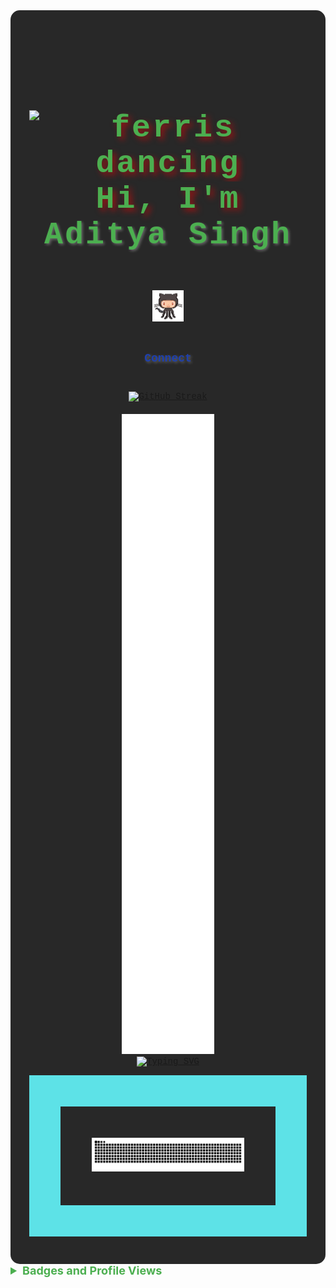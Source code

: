<!-- Initial Section -->
<div align="center" style="font-family: 'Courier New', Courier, monospace; color: #fff; background-color: #282828; padding: 30px; border-radius: 15px; box-shadow: 0px 0px 10px rgba(255, 255, 255, 0.3);">
  <h1 style="font-size: 50px; color: #4CAF50; text-shadow: 5px 5px 10px rgba(255, 0, 0, 0.5); letter-spacing: 3px; font-weight: bold;">
    <img src="https://i.redd.it/tsy10hp4ukq21.gif" alt="ferris dancing" width="50" style="margin-top: 60px;" />
    Hi, I'm <a href="https://github.com/EchoSingh" style="color: #4CAF50; text-decoration: none; font-weight: bold; text-shadow: 2px 2px 4px rgba(255, 255, 255, 0.3);">Aditya Singh</a>
    <img src="https://github.com/EchoSingh/EchoSingh/blob/main/octocat.gif" alt="octocat" width="50" style="margin-top: 60px;" />
  </h1>
  

  <!-- Connect Section -->
  <h4 style="color: #1E40AF; font-size: 18px; margin-top: 20px;">
    <a href="https://linktr.ee/Aditya.Singh.R" style="color: #1E40AF; text-decoration: none; font-weight: bold; text-shadow: 2px 2px 4px rgba(255, 255, 255, 0.3);">
      Connect
    </a>
  </h4>

  <!-- GitHub Streak Stats -->
  <div>
    <a href="https://git.io/streak-stats">
      <img src="https://github-readme-streak-stats-seven-azure.vercel.app?user=EchoSingh&theme=tokyonight-duo&hide_border=true&short_numbers=true&date_format=j%20M%5B%20Y%5D&mode=weekly" alt="GitHub Streak" style="margin-top: 20px;" />
    </a>
  </div>

  <!-- GitHub Metrics -->
  <div style="margin-top: 20px;">
    <img src="github-metrics-main.svg" alt="GitHub Metrics" loading="lazy" title="GitHub Metrics" />
  </div>

  <!-- Typing Animation -->
  <a href="https://git.io/typing-svg">
    <img src="https://readme-typing-svg.demolab.com?font=Devnagiri&pause=1000&width=435&lines=%E0%A4%8F%E0%A4%B7%E0%A4%83+%E0%A4%AD%E0%A5%81%E0%A4%9C%E0%A4%99%E0%A5%8D%E0%A4%97%E0%A4%83+%E0%A4%AE%E0%A4%AE+%E0%A4%AF%E0%A5%8B%E0%A4%97%E0%A4%A6%E0%A4%BE%E0%A4%A8%E0%A4%BE%E0%A4%A8%E0%A4%BF+%E0%A4%AD%E0%A4%95%E0%A5%8D%E0%A4%B7%E0%A4%AF%E0%A4%A8%E0%A5%8D+%7C" alt="Typing SVG" />
  </a>
  
  <!-- GitHub Contribution Snake -->
  <table>
    <tr>
      <td style="border: 50px solid #5DE2E7; border-radius: 50px; padding: 50px;">
        <img src="https://github.com/EchoSingh/EchoSingh/blob/output/snake2.svg" alt="GitHub Contribution Snake" loading="lazy" title="GitHub Contribution Snake" />
      </td>
    </tr>
  </table>
</div>

<!-- Profile Stats -->
<details close>
  <summary style="cursor: pointer; font-size: 18px; font-weight: bold; color: #4CAF50;">
    Badges and Profile Views
  </summary>
  <div style="margin-top: 10px;">
    <img src="https://img.shields.io/badge/Created_By-Aditya_Singh-blue?style=plastic&logo=GitHub&link=https%3A%2F%2Fgithub.com%2FEchoSingh" alt="Created By Aditya Singh Badge">
    <img src="https://img.shields.io/github/actions/workflow/status/EchoSingh/EchoSingh/.github%2Fworkflows%2Fmatrics.yml?branch=main&style=plastic&color=blue&logo=GitHub%20Actions&logoColor=White&link=https%3A%2F%2Fgithub.com%2FEchoSingh%2FEchoSingh%2Factions" alt="GitHub Actions Workflow Status">
    <img src="https://img.shields.io/github/contributors/EchoSingh/EchoSingh?style=plastic&color=blue&logo=Github&logoColor=White&link=https%3A%2F%2Fgithub.com%2FEchoSingh%2FEchoSingh%2Fgraphs%2Fcontributors" alt="GitHub Contributors">
    <img src="https://img.shields.io/github/license/EchoSingh/EchoSingh?style=plastic&color=blue&logo=Github&logoColor=white&link=https%3A%2F%2Fgithub.com%2FEchoSingh%2FEchoSingh%2Fblob%2Fmain%2FLICENSE" alt="GitHub License">
    <img src="https://img.shields.io/github/created-at/EchoSingh/EchoSingh?style=plastic&color=blue&logo=Github&logoColor=White&labelColor=Black" alt="GitHub Created At">
    <img src="https://komarev.com/ghpvc/?username=EchoSingh&abbreviated=true&base=1000&style=plastic&color=blue" alt="Profile Views">
  </div>
</details>
